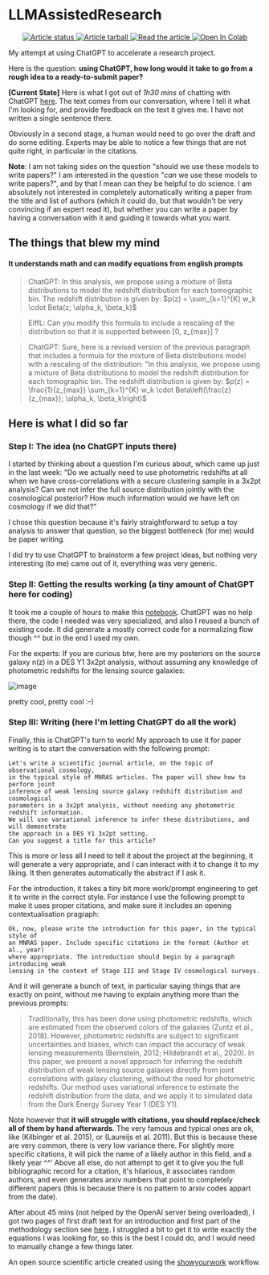 # LLMAssistedResearch
<p align="center">
<a href="https://github.com/eiffl/LLMAssistedResearch/actions/workflows/build.yml">
<img src="https://github.com/eiffl/LLMAssistedResearch/actions/workflows/build.yml/badge.svg?branch=main" alt="Article status"/>
</a>
<a href="https://github.com/eiffl/LLMAssistedResearch/raw/main-pdf/arxiv.tar.gz">
<img src="https://img.shields.io/badge/article-tarball-blue.svg?style=flat" alt="Article tarball"/>
</a>
<a href="https://github.com/eiffl/LLMAssistedResearch/raw/main-pdf/ms.pdf">
<img src="https://img.shields.io/badge/article-pdf-blue.svg?style=flat" alt="Read the article"/>
</a>
<a href="https://colab.research.google.com/github/EiffL/LLMAssistedResearch/blob/main/notebooks/NzInference.ipynb" target="_blank"><img src="https://colab.research.google.com/assets/colab-badge.svg" alt="Open In Colab"/></a>
</p>

My attempt at using ChatGPT to accelerate a research project. 

Here is the question: **using ChatGPT, how long would it take to go from a rough idea to a ready-to-submit paper?**

**[Current State]** Here is what I got out of *1h30 mins* of chatting with ChatGPT [here](https://github.com/EiffL/LLMAssistedResearch/blob/main-pdf/ms.pdf). The text comes from our conversation, where I tell it what I'm looking for, and provide feedback on the text it gives me. I have not written a single sentence there.

Obviously in a second stage, a human would need to go over the draft and do some editing. Experts may be able to notice a few things that are not quite right, in particular in the citations. 

**Note**: I am not taking sides on the question "should we use these models to write papers?" I am interested in the question "*can* we use these models to write papers?", and by that I mean can they be helpful to do science. I am absolutely not interested in completely automatically writing a paper from the title and list of authors (which it could do, but that wouldn't be very convincing if an expert read it), but whether you can write a paper by having a conversation with it and guiding it towards what you want.

## The things that blew my mind

#### It understands math and can modify equations from english prompts
> ChatGPT: In this analysis, we propose using a mixture of Beta distributions to model the redshift distribution for each tomographic bin. The redshift distribution is given by:
>$p(z) = \sum_{k=1}^{K} w_k \cdot Beta(z; \alpha_k, \beta_k)$

> EiffL: Can you modify this formula to include a rescaling of the distribution so that it is supported between [0, z_{max}] ?

> ChatGPT: Sure, here is a revised version of the previous paragraph that includes a formula for the mixture of Beta distributions model with a rescaling of the distribution:
>"In this analysis, we propose using a mixture of Beta distributions to model the redshift distribution for each tomographic bin. The redshift distribution is given by:
>$p(z) = \frac{1}{z_{max}} \sum_{k=1}^{K} w_k \cdot Beta\left(\frac{z}{z_{max}}; \alpha_k, \beta_k\right)$

## Here is what I did so far

### Step I: The idea (no ChatGPT inputs there)
I started by thinking about a question I'm curious about, which came up just in the last week: "Do we actually need to use photometric redshifts at all when we have cross-correlations with a secure clustering sample in a 3x2pt analysis? Can we not infer the full source distribution jointly with the cosmological posterior? How much information would we have left on cosmology if we did that?" 

I chose this question because it's fairly straightforward to setup a toy analysis to answer that question, so the biggest bottleneck (for me) would be paper writing. 

I did try to use ChatGPT to brainstorm a few project ideas, but nothing very interesting (to me) came out of it, everything was very generic.

### Step II: Getting the results working (a tiny amount of ChatGPT here for coding)
It took me a couple of hours to make this [notebook](main/notebooks/NzInference.ipynb). ChatGPT was no help there, the code I needed was very specialized, and also I reused a bunch of existing code. It did generate a mostly correct code for a normalizing flow though ^^ but in the end I used my own. 

For the experts: If you are curious btw, here are my posteriors on the source galaxy n(z) in a DES Y1 3x2pt analysis, without assuming any knowledge of photometric redshifts for the lensing source galaxies: 

![image](https://user-images.githubusercontent.com/861591/206940145-5175eb90-d641-4918-a6b4-1c0ade2ac478.png)

pretty cool, pretty cool :-)

### Step III: Writing (here I'm letting ChatGPT do all the work)

Finally, this is ChatGPT's turn to work! My approach to use it for paper writing is to start the conversation with the following prompt:
```
Let's write a scientific journal article, on the topic of observational cosmology, 
in the typical style of MNRAS articles. The paper will show how to perform joint 
inference of weak lensing source galaxy redshift distribution and cosmological 
parameters in a 3x2pt analysis, without needing any photometric redshift information. 
We will use variational inference to infer these distributions, and will demonstrate 
the approach in a DES Y1 3x2pt setting. 
Can you suggest a title for this article?
```
This is more or less all I need to tell it about the project at the beginning, it will generate a very appropriate, and I can interact with it to change it to my liking. It then generates automatically the abstract if I ask it.

For the introduction, it takes a tiny bit more work/prompt engineering to get it to write in the correct style. For instance I use the following prompt to make it uses proper citations, and make sure it includes an opening contextualisation pragraph:

```
Ok, now, please write the introduction for this paper, in the typical style of 
an MNRAS paper. Include specific citations in the format (Author et al., year) 
where appropriate. The introduction should begin by a paragraph introducing weak 
lensing in the context of Stage III and Stage IV cosmological surveys.
```

And it will generate a bunch of text, in particular saying things that are exactly on point, without me having to explain anything more than the previous prompts:
>Traditionally, this has been done using photometric redshifts, which are estimated from the observed colors of the galaxies (Zuntz et al., 2018). However, photometric redshifts are subject to significant uncertainties and biases, which can impact the accuracy of weak lensing measurements (Bernstein, 2012; Hildebrandt et al., 2020). In this paper, we present a novel approach for inferring the redshift distribution of weak lensing source galaxies directly from joint correlations with galaxy clustering, without the need for photometric redshifts. Our method uses variational inference to estimate the redshift distribution from the data, and we apply it to simulated data from the Dark Energy Survey Year 1 (DES Y1).

Note however that **it will struggle with citations, you should replace/check all of them by hand afterwards**. The very famous and typical ones are ok, like (Kilbinger et al. 2015), or (Laureijs et al. 2011). But this is because these are very common, there is very low variance there. For slightly more specific citations, it will pick the name of a likely author in this field, and a likely year ^^' Above all else, do not attempt to get it to give you the full bibliographic record for a citation, it's hilarious, it associates random authors, and even generates arxiv numbers that point to completely different papers (this is because there is no pattern to arxiv codes appart from the date).


After about 45 mins (not helped by the OpenAI server being overloaded), I got two pages of first draft text for an introduction and first part of the methodology section see [here](https://github.com/EiffL/LLMAssistedResearch/blob/main-pdf/ms.pdf). I struggled a bit to get it to write exactly the equations I was looking for, so this is the best I could do, and I would need to manually change a few things later. 


An open source scientific article created using the [showyourwork](https://github.com/showyourwork/showyourwork) workflow.
